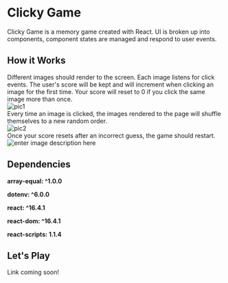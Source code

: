 # Clicky Game
Clicky Game is a memory game created with React. UI is broken up into components, component states are managed and respond to user events. 

## How it Works
Different images should render to the screen. Each image listens for click events. The user's score will be kept and will increment when clicking an image for the first time. Your score will reset to 0 if you click the same image more than once.
<br/>
![pic1](https://lh3.googleusercontent.com/hXNejtY8okw7h2hf-vb51CIWJH1L8dli-t8y-OEMoKWeoEvW_kHUcuVJK7bIOs7Tw1s3hGMKD0or5Q "pic1")
<br/>
Every time an image is clicked, the images rendered to the page will shuffle themselves to a new random order.
<br/>
![pic2](https://lh3.googleusercontent.com/GFzy_AOA2HHz1jhoRJVYAuvFmBU4kQz2T8W9Ud3gO159cURc98tyCpAk44jrLA_dXl-yu0FVsc8Asg)
<br/>
Once your score resets after an incorrect guess, the game should restart.
<br/>
![enter image description here](https://lh3.googleusercontent.com/nqi2FiE1VEoqFHRqBV8sSbqlkvkey8KW3XGbaMHQJumkc9RxOE0Pse3Os6zC4T5eBpRJ5dvbaJ3KBw "pic3")
<br/>
## Dependencies
**array-equal: ^1.0.0**

**dotenv: ^6.0.0**

**react: ^16.4.1**

**react-dom: ^16.4.1**

**react-scripts: 1.1.4**

## Let's Play
Link coming soon!
